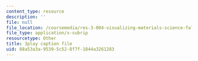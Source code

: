 ```yaml
---
content_type: resource
description: ''
file: null
file_location: /coursemedia/res-3-004-visualizing-materials-science-fall-2017/88a53a3a95395c528f7f1844a3261283_n9eMl6uLZeU.vtt
file_type: application/x-subrip
resourcetype: Other
title: 3play caption file
uid: 88a53a3a-9539-5c52-8f7f-1844a3261283
---
```

